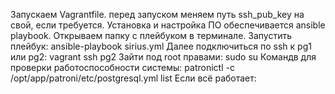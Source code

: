 Запускаем Vagrantfile. перед запуском меняем путь ssh_pub_key на свой, если требуется.
Установка и настройка ПО обеспечивается ansible playbook.
Открываем папку с плейбуком в терминале.
Запустить плейбук:
ansible-playbook sirius.yml
Далее подключиться по ssh к pg1 или pg2:
vagrant ssh pg2 
Зайти под root правами:
sudo su
Командв для проверки работоспособности системы:
patronictl -c /opt/app/patroni/etc/postgresql.yml list
Если всё работает:
